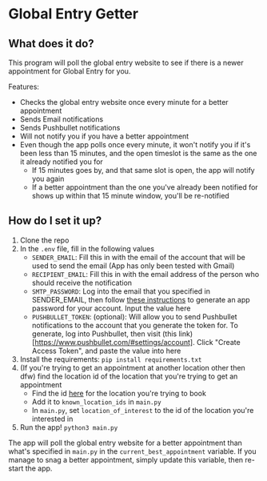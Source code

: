 # Global Entry Getter

## What does it do?

This program will poll the global entry website to see if there is a newer appointment for Global Entry for you.

Features:

- Checks the global entry website once every minute for a better appointment
- Sends Email notifications
- Sends Pushbullet notifications
- Will not notify you if you have a better appointment
- Even though the app polls once every minute, it won't notify you if it's been less than 15 minutes, and the open timeslot is the same as the one it already notified you for
  - If 15 minutes goes by, and that same slot is open, the app will notify you again
  - If a better appointment than the one you've already been notified for shows up within that 15 minute window, you'll be re-notified

## How do I set it up?

1. Clone the repo
2. In the `.env` file, fill in the following values
   - `SENDER_EMAIL`: Fill this in with the email of the account that will be used to send the email (App has only been tested with Gmail)
   - `RECIPIENT_EMAIL`: Fill this in with the email address of the person who should receive the notification
   - `SMTP_PASSWORD`: Log into the email that you specified in SENDER_EMAIL, then follow [these instructions](https://support.google.com/accounts/answer/185833?hl=en) to generate an app password for your account. Input the value here
   - `PUSHBULLET_TOKEN`: (optional): Will allow you to send Pushbullet notifications to the account that you generate the token for. To generate, log into Pushbullet, then visit (this link)[https://www.pushbullet.com/#settings/account]. Click "Create Access Token", and paste the value into here
3. Install the requirements: `pip install requirements.txt`
4. (If you're trying to get an appointment at another location other then dfw) find the location id of the location that you're trying to get an appointment
   - Find the id [here](https://gist.github.com/mbgearhead/64c2c1d1ed0956df6974512305aa98aa) for the location you're trying to book
   - Add it to `known_location_ids` in `main.py`
   - In `main.py`, set `location_of_interest` to the id of the location you're interested in
5. Run the app! `python3 main.py`

The app will poll the global entry website for a better appointment than what's specified in `main.py` in the `current_best_appointment` variable. If you manage to snag a better appointment, simply update this variable, then re-start the app.
